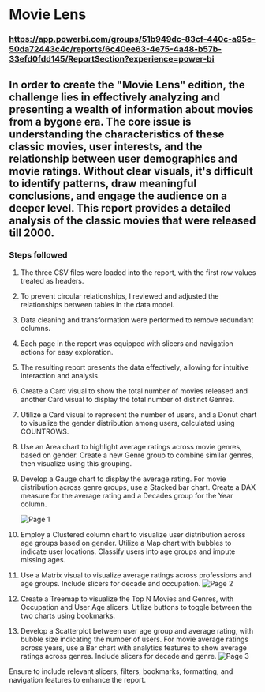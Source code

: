 # Movie Lens
### https://app.powerbi.com/groups/51b949dc-83cf-440c-a95e-50da72443c4c/reports/6c40ee63-4e75-4a48-b57b-33efd0fdd145/ReportSection?experience=power-bi
## In order to create the "Movie Lens" edition, the challenge lies in effectively analyzing and presenting a wealth of information about movies from a bygone era. The core issue is understanding the characteristics of these classic movies, user interests, and the relationship between user demographics and movie ratings. Without clear visuals, it's difficult to identify patterns, draw meaningful conclusions, and engage the audience on a deeper level. This report provides a detailed analysis of the classic movies that were released till 2000.

### Steps followed 

1. The three CSV files were loaded into the report, with the first row values treated as headers.
2. To prevent circular relationships, I reviewed and adjusted the relationships between tables in the data model.
3. Data cleaning and transformation were performed to remove redundant columns.
4. Each page in the report was equipped with slicers and navigation actions for easy exploration.
5. The resulting report presents the data effectively, allowing for intuitive interaction and analysis.
  
6. Create a Card visual to show the total number of movies released and another Card visual to display the total number of distinct Genres.

7. Utilize a Card visual to represent the number of users, and a Donut chart to visualize the gender distribution among users, calculated using COUNTROWS.

8. Use an Area chart to highlight average ratings across movie genres, based on gender. Create a new Genre group to combine similar genres, then visualize using this grouping.

9. Develop a Gauge chart to display the average rating. For movie distribution across genre groups, use a Stacked bar chart. Create a DAX measure for the average rating and a Decades group for the Year column.

    ![Page 1](https://github.com/Swetha-Reddy-Thumma/Power-BI-Projects/assets/168033156/452f2f2c-6199-48d2-b6a5-2bd9a81f27d5)


11. Employ a Clustered column chart to visualize user distribution across age groups based on gender. Utilize a Map chart with bubbles to indicate user locations. Classify users into age groups and impute missing ages.

12. Use a Matrix visual to visualize average ratings across professions and age groups. Include slicers for decade and occupation.
![Page 2](https://github.com/Swetha-Reddy-Thumma/Power-BI-Projects/assets/168033156/f5db52a6-3b3e-41f9-9a85-3ef46a13a093)

13. Create a Treemap to visualize the Top N Movies and Genres, with Occupation and User Age slicers. Utilize buttons to toggle between the two charts using bookmarks.

14. Develop a Scatterplot between user age group and average rating, with bubble size indicating the number of users. For movie average ratings across years, use a Bar chart with analytics features to show average ratings across genres. Include slicers for decade and genre.
![Page 3](https://github.com/Swetha-Reddy-Thumma/Power-BI-Projects/assets/168033156/98a0fa99-13a8-49d0-96bf-d768c622c907)

Ensure to include relevant slicers, filters, bookmarks, formatting, and navigation features to enhance the report.

